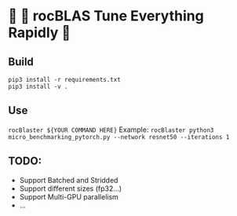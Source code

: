 # 🎸 🤘 rocBLAS Tune Everything Rapidly 🤷
## Build
`pip3 install -r requirements.txt`<br>
`pip3 install -v .`
## Use
`rocBlaster ${YOUR COMMAND HERE}`
Example:
`rocBlaster python3 micro_benchmarking_pytorch.py --network resnet50 --iterations 1`
## TODO:
- Support Batched and Stridded
- Support different sizes (fp32...)
- Support Multi-GPU parallelism
- ...

